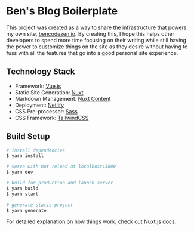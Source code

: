 # Ben's Blog Boilerplate

This project was created as a way to share the infrastructure that powers my own site, [bencodezen.io](https://www.bencodezen.io). By creating this, I hope this helps other developers to spend more time focusing on their writing while still having the power to customize things on the site as they desire without having to fuss with all the features that go into a good personal site experience.

## Technology Stack

- Framework: [Vue.js](https://www.vuejs.org)
- Static Site Generation: [Nuxt](https://www.nuxtjs.org)
- Markdown Management: [Nuxt Content](https://content.nuxtjs.org/)
- Deployment: [Netlify](https://www.netlify.com)
- CSS Pre-processor: [Sass](https://sass-lang.com/)
- CSS Framework: [TailwindCSS](https://tailwindcss.com/)

## Build Setup

```bash
# install dependencies
$ yarn install

# serve with hot reload at localhost:3000
$ yarn dev

# build for production and launch server
$ yarn build
$ yarn start

# generate static project
$ yarn generate
```

For detailed explanation on how things work, check out [Nuxt.js docs](https://nuxtjs.org).
